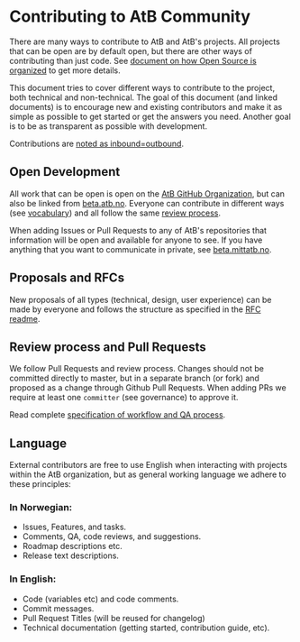 # Contributing to AtB Community

There are many ways to contribute to AtB and AtB's projects. All projects that
can be open are by default open, but there are other ways of contributing than
just code. See [document on how Open Source is organized](./GOVERNANCE.md) to
get more details.

This document tries to cover different ways to contribute to the project, both
technical and non-technical. The goal of this document (and linked documents) is
to encourage new and existing contributors and make it as simple as possible to
get started or get the answers you need. Another goal is to be as transparent as
possible with development.

Contributions are [noted as inbound=outbound](https://docs.github.com/en/free-pro-team@latest/github/site-policy/github-terms-of-service#6-contributions-under-repository-license).

## Open Development

All work that can be open is open on the
[AtB GitHub Organization](https://github.com/AtB-AS), but can also be linked
from [beta.atb.no](https://beta.atb.no). Everyone can contribute in
different ways (see [vocabulary](./GOVERNANCE.md#vocabulary)) and all follow the
same [review process](#review-process-and-pull-requests).

When adding Issues or Pull Requests to any of AtB's repositories that
information will be open and available for anyone to see. If you have anything
that you want to communicate in private, see
[beta.mittatb.no](https://beta.mittatb.no).

## Proposals and RFCs

New proposals of all types (technical, design, user experience) can be made by
everyone and follows the structure as specified in the
[RFC readme](./rfc/README.md).

## Review process and Pull Requests

We follow Pull Requests and review process. Changes should not be committed
directly to master, but in a separate branch (or fork) and proposed as a change
through Github Pull Requests. When adding PRs we require at least one
`committer` (see governance) to approve it.

Read complete
[specification of workflow and QA process](./guides/workflow-and-qa-progress-apps.md).


## Language

External contributors are free to use English when interacting with projects within the
AtB organization, but as general working language we adhere to these principles:

### In Norwegian:

- Issues, Features, and tasks.
- Comments, QA, code reviews, and suggestions.
- Roadmap descriptions etc.
- Release text descriptions.

### In English:

- Code (variables etc) and code comments.
- Commit messages.
- Pull Request Titles (will be reused for changelog)
- Technical documentation (getting started, contribution guide, etc).

